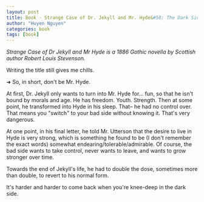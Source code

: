 ```yaml
---
layout: post
title: Book · Strange Case of Dr. Jekyll and Mr. Hyde&#58; The Dark Side
author: "Huyen Nguyen"
categories: book
tags: [book]
---
```


<i>Strange Case of Dr Jekyll and Mr Hyde is a 1886 Gothic novella by Scottish author Robert Louis Stevenson.</i>

Writing the title still gives me chills.

➜ So, in short, don't be Mr. Hyde.

At first, Dr. Jekyll only wants to turn into Mr. Hyde for... fun, so that he isn't bound by morals and age. He has
freedom. Youth. Strength. Then at some point, he transformed into Hyde in his sleep. That– he had no control over.
That means you "switch" to your bad side without knowing it. That's very dangerous.

At one point, in his final letter, he told Mr. Utterson that the desire to live in Hyde is very strong, which is something he found to be (I don't remember the exact words) somewhat endearing/tolerable/admirable. Of course, the bad side wants to take control, never wants to leave, and wants to grow stronger over time.

Towards the end of Jekyll's life, he had to double the dose, sometimes more than double, to revert to his normal form.

It's harder and harder to come back when you're knee-deep in the dark side.


